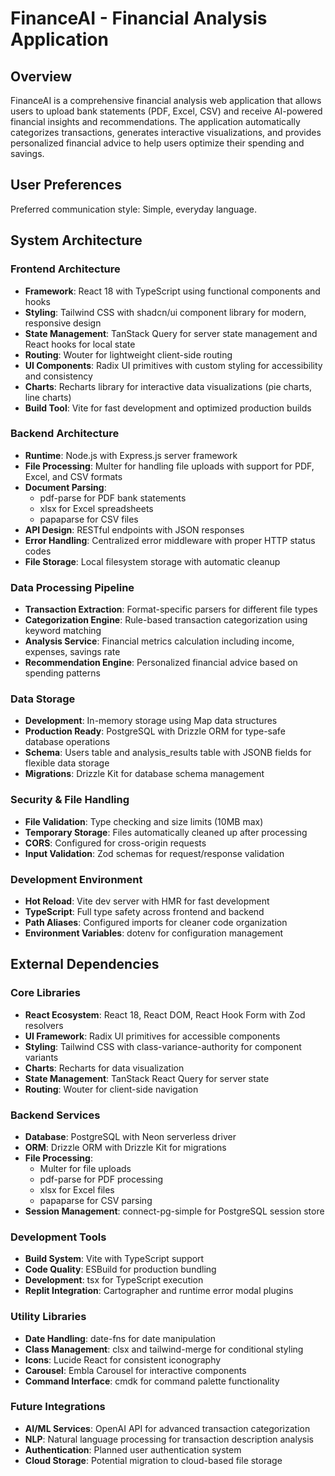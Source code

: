 # FinanceAI - Financial Analysis Application

## Overview

FinanceAI is a comprehensive financial analysis web application that allows users to upload bank statements (PDF, Excel, CSV) and receive AI-powered financial insights and recommendations. The application automatically categorizes transactions, generates interactive visualizations, and provides personalized financial advice to help users optimize their spending and savings.

## User Preferences

Preferred communication style: Simple, everyday language.

## System Architecture

### Frontend Architecture
- **Framework**: React 18 with TypeScript using functional components and hooks
- **Styling**: Tailwind CSS with shadcn/ui component library for modern, responsive design
- **State Management**: TanStack Query for server state management and React hooks for local state
- **Routing**: Wouter for lightweight client-side routing
- **UI Components**: Radix UI primitives with custom styling for accessibility and consistency
- **Charts**: Recharts library for interactive data visualizations (pie charts, line charts)
- **Build Tool**: Vite for fast development and optimized production builds

### Backend Architecture
- **Runtime**: Node.js with Express.js server framework
- **File Processing**: Multer for handling file uploads with support for PDF, Excel, and CSV formats
- **Document Parsing**: 
  - pdf-parse for PDF bank statements
  - xlsx for Excel spreadsheets
  - papaparse for CSV files
- **API Design**: RESTful endpoints with JSON responses
- **Error Handling**: Centralized error middleware with proper HTTP status codes
- **File Storage**: Local filesystem storage with automatic cleanup

### Data Processing Pipeline
- **Transaction Extraction**: Format-specific parsers for different file types
- **Categorization Engine**: Rule-based transaction categorization using keyword matching
- **Analysis Service**: Financial metrics calculation including income, expenses, savings rate
- **Recommendation Engine**: Personalized financial advice based on spending patterns

### Data Storage
- **Development**: In-memory storage using Map data structures
- **Production Ready**: PostgreSQL with Drizzle ORM for type-safe database operations
- **Schema**: Users table and analysis_results table with JSONB fields for flexible data storage
- **Migrations**: Drizzle Kit for database schema management

### Security & File Handling
- **File Validation**: Type checking and size limits (10MB max)
- **Temporary Storage**: Files automatically cleaned up after processing
- **CORS**: Configured for cross-origin requests
- **Input Validation**: Zod schemas for request/response validation

### Development Environment
- **Hot Reload**: Vite dev server with HMR for fast development
- **TypeScript**: Full type safety across frontend and backend
- **Path Aliases**: Configured imports for cleaner code organization
- **Environment Variables**: dotenv for configuration management

## External Dependencies

### Core Libraries
- **React Ecosystem**: React 18, React DOM, React Hook Form with Zod resolvers
- **UI Framework**: Radix UI primitives for accessible components
- **Styling**: Tailwind CSS with class-variance-authority for component variants
- **Charts**: Recharts for data visualization
- **State Management**: TanStack React Query for server state
- **Routing**: Wouter for client-side navigation

### Backend Services
- **Database**: PostgreSQL with Neon serverless driver
- **ORM**: Drizzle ORM with Drizzle Kit for migrations
- **File Processing**: 
  - Multer for file uploads
  - pdf-parse for PDF processing
  - xlsx for Excel files
  - papaparse for CSV parsing
- **Session Management**: connect-pg-simple for PostgreSQL session store

### Development Tools
- **Build System**: Vite with TypeScript support
- **Code Quality**: ESBuild for production bundling
- **Development**: tsx for TypeScript execution
- **Replit Integration**: Cartographer and runtime error modal plugins

### Utility Libraries
- **Date Handling**: date-fns for date manipulation
- **Class Management**: clsx and tailwind-merge for conditional styling
- **Icons**: Lucide React for consistent iconography
- **Carousel**: Embla Carousel for interactive components
- **Command Interface**: cmdk for command palette functionality

### Future Integrations
- **AI/ML Services**: OpenAI API for advanced transaction categorization
- **NLP**: Natural language processing for transaction description analysis
- **Authentication**: Planned user authentication system
- **Cloud Storage**: Potential migration to cloud-based file storage